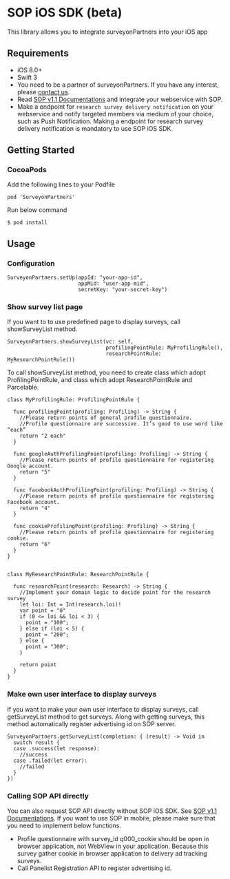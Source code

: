 # SOP iOS SDK (beta)

This library allows you to integrate surveyonPartners into your iOS app
 
## Requirements
- iOS 8.0+
- Swift 3
- You need to be a partner of surveyonPartners. If you have any interest, please [contact us](http://www.d8aspring.com/).
- Read [SOP v1.1 Documentations](https://console.partners.surveyon.com/docs/v1_1) and integrate your webservice with SOP.
- Make a endpoint for `research survey delivery notification` on your webservice and notify targeted members via medium of your choice, such as Push Notification. Making a endpoint for research survey delivery notification is mandatory to use SOP iOS SDK.

## Getting Started
### CocoaPods

Add the following lines to your Podfile

```
pod 'SurveyonPartners'
```


Run below command

```
$ pod install
```

## Usage
### Configuration

```
SurveyonPartners.setUp(appId: "your-app-id",
                       appMid: "user-app-mid",
                       secretKey: "your-secret-key")
```

### Show survey list page
If you want to to use predefined page to display surveys, call showSurveyList method.

```
SurveyonPartners.showSurveyList(vc: self, 
                                profilingPointRule: MyProfilingRule(), 
                                researchPointRule: MyResearchPointRule())
```

To call showSurveyList method, you need to create class which adopt ProfilingPointRule, and class which adopt ResearchPointRule and Parcelable.

```
class MyProfilingRule: ProfilingPointRule {
  
  func profilingPoint(profiling: Profiling) -> String {
    //Please return points of general profile questionnaire. 
    //Profile questionnaire are successive. It’s good to use word like “each”  
    return "2 each"
  }
  
  func googleAuthProfilingPoint(profiling: Profiling) -> String {
    //Please return points of profile questionnaire for registering Google account.     
    return "5"
  }
  
  func facebookAuthProfilingPoint(profiling: Profiling) -> String {
    //Please return points of profile questionnaire for registering Facebook account.
    return "4"
  }
  
  func cookieProfilingPoint(profiling: Profiling) -> String {
    //Please return points of profile questionnaire for registering cookie.
    return "6"
  } 
}


class MyResearchPointRule: ResearchPointRule {
  
  func researchPoint(research: Research) -> String {
    //Implement your domain logic to decide point for the research survey  
    let loi: Int = Int(research.loi)!
    var point = "0"
    if (0 <= loi && loi < 3) {
      point = "100";
    } else if (loi < 5) {
      point = "200";
    } else {
      point = "300";
    }
    
    return point
  }  
}
```

### Make own user interface to display surveys
If you want to make your own user interface to display surveys, call getSurveyList method to get surveys. Along with getting surveys, this method automatically register advertising id on SOP server.

```
SurveyonPartners.getSurveyList(completion: { (result) -> Void in
  switch result {
  case .success(let response):
    //success
  case .failed(let error):
    //failed
  }
})
```

### Calling SOP API directly
You can also request SOP API directly without SOP iOS SDK. See [SOP v1.1 Documentations](https://console.partners.surveyon.com/docs/v1_1). If you want to use SOP in mobile, please make sure that you need to implement below functions.

- Profile questionnaire with survey_id q000_cookie should be open in browser application, not WebView in your application. Because this survey gather cookie in browser application to delivery ad tracking surveys.
- Call Panelist Registration API to register advertising id.  
